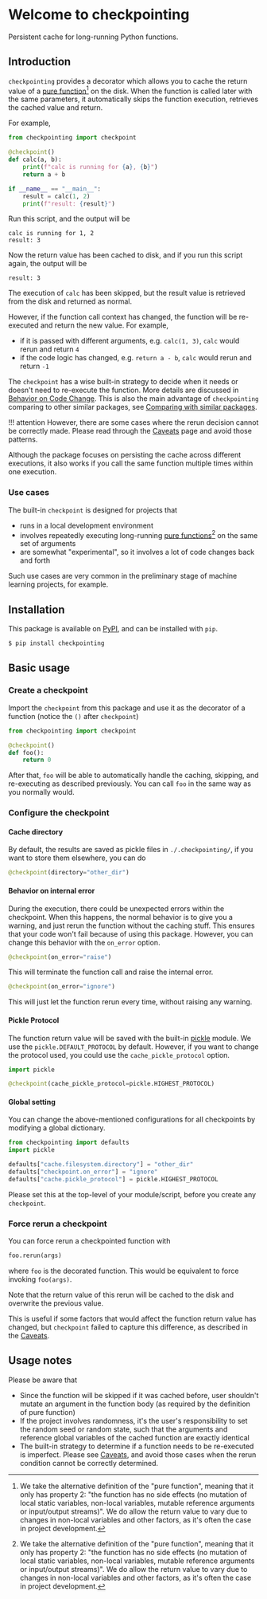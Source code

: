 # Welcome to checkpointing

Persistent cache for long-running Python functions.

## Introduction

`checkpointing` provides a decorator which allows you to cache the return value of a [pure function](https://en.wikipedia.org/wiki/Pure_function#Compiler_optimizations)[^1] on the disk.
When the function is called later with the same parameters, it automatically skips the function execution,
retrieves the cached value and return.

For example,

```python
from checkpointing import checkpoint

@checkpoint()
def calc(a, b):
    print(f"calc is running for {a}, {b}")
    return a + b

if __name__ == "__main__":
    result = calc(1, 2)
    print(f"result: {result}")
```

Run this script, and the output will be

```text
calc is running for 1, 2
result: 3
```

Now the return value has been cached to disk, and if you run this script again, the output will be

```text
result: 3
```

The execution of `calc` has been skipped, but the result value is retrieved from the disk and returned as normal.

However, if the function call context has changed, the function will be re-executed and return the new value.
For example,

- if it is passed with different arguments, e.g. `calc(1, 3)`, `calc` would rerun and return `4`
- if the code logic has changed, e.g. `return a - b`, `calc` would rerun and return `-1`

The `checkpoint` has a wise built-in strategy to decide when it needs or doesn't need to re-execute the function.
More details are discussed in [Behavior on Code Change](behavior.md).
This is also the main advantage of `checkpointing` comparing to other similar packages,
see [Comparing with similar packages](comparison.md).

!!! attention
    However, there are some cases where the rerun decision cannot be correctly made.
    Please read through the [Caveats](caveats.md) page and avoid those patterns.

Although the package focuses on persisting the cache across different executions,
it also works if you call the same function multiple times within one execution.


### Use cases

The built-in `checkpoint` is designed for projects that

- runs in a local development environment
- involves repeatedly executing long-running
[pure functions](https://en.wikipedia.org/wiki/Pure_function#Compiler_optimizations)[^1]
on the same set of arguments
- are somewhat "experimental", so it involves a lot of code changes back and forth

Such use cases are very common in the preliminary stage of machine learning projects, for example.


## Installation

This package is available on [PyPI](https://pypi.org/project/checkpointing/), and can be installed with `pip`.

```shell
$ pip install checkpointing
```

## Basic usage

### Create a checkpoint

Import the `checkpoint` from this package and use it as the decorator of a function
(notice the `()` after `checkpoint`)

```python
from checkpointing import checkpoint

@checkpoint()
def foo():
    return 0
```

After that, `foo` will be able to automatically handle the caching, skipping,
and re-executing as described previously.
You can call `foo` in the same way as you normally would.

### Configure the checkpoint

#### Cache directory

By default, the results are saved as pickle files in `./.checkpointing/`,
if you want to store them elsewhere, you can do

```python
@checkpoint(directory="other_dir")
```

#### Behavior on internal error

During the execution, there could be unexpected errors within the checkpoint.
When this happens, the normal behavior is to give you a warning,
and just rerun the function without the caching stuff.
This ensures that your code won't fail because of using this package.
However, you can change this behavior with the `on_error` option.

```python
@checkpoint(on_error="raise")
```

This will terminate the function call and raise the internal error.

```python
@checkpoint(on_error="ignore")
```

This will just let the function rerun every time, without raising any warning.


#### Pickle Protocol

The function return value will be saved with the built-in [pickle](https://docs.python.org/3/library/pickle.html) module.
We use the `pickle.DEFAULT_PROTOCOL` by default. 
However, if you want to change the protocol used, you could use the `cache_pickle_protocol` option.

```python
import pickle

@checkpoint(cache_pickle_protocol=pickle.HIGHEST_PROTOCOL)
```

#### Global setting

You can change the above-mentioned configurations for all checkpoints by modifying a global dictionary.

```python
from checkpointing import defaults
import pickle

defaults["cache.filesystem.directory"] = "other_dir"
defaults["checkpoint.on_error"] = "ignore"
defaults["cache.pickle_protocol"] = pickle.HIGHEST_PROTOCOL
```

Please set this at the top-level of your module/script, before you create any `checkpoint`.


### Force rerun a checkpoint

You can force rerun a checkpointed function with

```python
foo.rerun(args)
```

where `foo` is the decorated function.
This would be equivalent to force invoking `foo(args)`.

Note that the return value of this rerun will be cached to the disk and overwrite the previous value.

This is useful if some factors that would affect the function return value has changed,
but `checkpoint` failed to capture this difference, as described in the [Caveats](caveats.md).

## Usage notes

Please be aware that

- Since the function will be skipped if it was cached before, user shouldn't mutate an argument in the function body
  (as required by the definition of pure function)
- If the project involves randomness, it's the user's responsibility to set the random seed or random state,
  such that the arguments and reference global variables of the cached function are exactly identical
- The built-in strategy to determine if a function needs to be re-executed is imperfect.
  Please see [Caveats](caveats.md),
  and avoid those cases when the rerun condition cannot be correctly determined.



[^1]: We take the alternative definition of the "pure function", meaning that it only has property 2:
"the function has no side effects (no mutation of local static variables, non-local variables,
mutable reference arguments or input/output streams)".
We do allow the return value to vary due to changes in non-local variables and other factors,
as it's often the case in project development.
